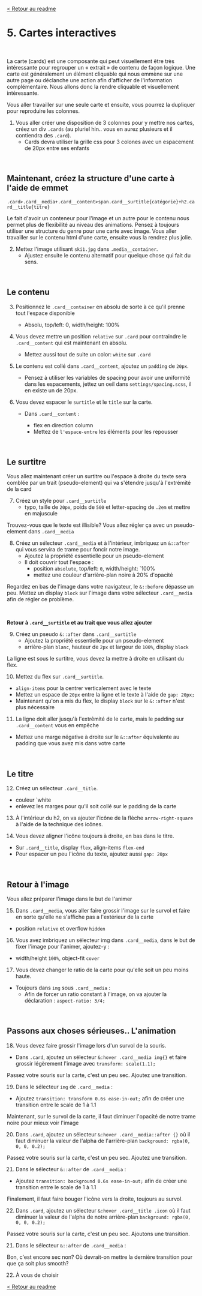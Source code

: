 [< Retour au readme](../readme.md)

# 5. Cartes interactives

<br>

La carte (cards) est une composante qui peut visuellement être très intéressante pour regrouper un « extrait » de contenu de façon logique. Une carte est généralement un élément cliquable qui nous emmène sur une autre page ou déclanche une action afin d'afficher de l'information complémentaire. Nous allons donc la rendre cliquable et visuellement intéressante.

Vous aller travailler sur une seule carte et ensuite, vous pourrez la dupliquer pour reproduire les colonnes.

1. Vous aller créer une disposition de 3 colonnes pour y mettre nos cartes, créez un div `.cards` (au pluriel hin.. vous en aurez plusieurs et il contiendra des `.card`).
   - Cards devra utiliser la grille css pour 3 colones avec un espacement de 20px entre ses enfants

<br>

## **Maintenant, créez la structure d'une carte à l'aide de emmet**

`.card>.card__media+.card__content>span.card__surtitle{catégorie}+h2.card__title{titre}`

Le fait d'avoir un conteneur pour l'image et un autre pour le contenu nous permet plus de flexibilité au niveau des animations. Pensez à toujours utiliser une structure du genre pour une carte avec image.
Vous aller travailler sur le contenu html d'une carte, ensuite vous la rendrez plus jolie.

2. Mettez l'image utilisant `ski1.jpg` dans `.media__container`.
   - Ajustez ensuite le contenu alternatif pour quelque chose qui fait du sens.

<br>

## **Le contenu**

3. Positionnez le `.card__container` en absolu de sorte à ce qu'il prenne tout l'espace disponible

   - Absolu, top/left: 0, width/height: 100%

4. Vous devez mettre un position `relative` sur `.card` pour contraindre le `.card__content` qui est maintenant en absolu.

   - Mettez aussi tout de suite un color: `white` sur `.card`

5. Le contenu est collé dans `.card__content`, ajoutez un `padding` de `20px`.

   - Pensez à utiliser les variables de spacing pour avoir une uniformité dans les espacements, jettez un oeil dans `settings/spacing.scss`, il en existe un de 20px.

6. Vosu devez espacer le `surtitle` et le `title` sur la carte.

   - Dans `.card__content` :

     - flex en direction column
     - Mettez de `l'espace-entre` les éléments pour les repousser

<br>

## **Le surtitre**

Vous allez maintenant créer un surtitre ou l'espace à droite du texte sera comblée par un trait (pseudo-element) qui va s'étendre jusqu'à l'extrémité de la card

7. Créez un style pour `.card__surtitle`
   - typo, taille de `20px`, poids de `500` et letter-spacing de `.2em` et mettre en majuscule

Trouvez-vous que le texte est illisible? Vous allez régler ça avec un pseudo-element dans `.card__media`

8. Créez un sélecteur `.card__media` et à l'intérieur, imbriquez un `&::after` qui vous servira de trame pour foncir notre image.
   - Ajoutez la propriété essentielle pour un pseudo-element
   - Il doit couvrir tout l'espace :
     - position `absolute`, top/left: `0`, width/height: `100%
     - mettez une couleur d'arrière-plan noire à 20% d'opacité

Regardez en bas de l'image dans votre navigateur, le `&::before` dépasse un peu. Mettez un display `block` sur l'image dans votre sélecteur `.card__media` afin de régler ce problème.

<br>

**Retour à `.card__surtitle` et au trait que vous allez ajouter**

9. Créez un pseudo `&::after` dans `.card__surtitle`
   - Ajoutez la propriété essentielle pour un pseudo-element
   - arrière-plan `blanc`, hauteur de `2px` et largeur de `100%`, display `block`

La ligne est sous le surtitre, vous devez la mettre à droite en utilisant du flex.

10. Mettez du flex sur `.card__surtitle`.

- `align-items` pour la centrer verticalement avec le texte
- Mettez un espace de `20px` entre la ligne et le texte à l'aide de `gap: 20px;`
- Maintenant qu'on a mis du flex, le display `block` sur le `&::after` n'est plus nécessaire

11. La ligne doit aller jusqu'à l'extrêmité de le carte, mais le padding sur `.card__content` vous en empêche

- Mettez une marge négative à droite sur le `&::after` équivalente au padding que vous avez mis dans votre carte

<br>

## **Le titre**

12. Créez un sélecteur `.card__title`.

- couleur `white
- enlevez les marges pour qu'il soit collé sur le padding de la carte

13. À l'intérieur du h2, on va ajouter l'icône de la flèche `arrow-right-square` à l'aide de la technique des icônes.

14. Vous devez aligner l'icône toujours à droite, en bas dans le titre.

- Sur `.card__title`, display `flex`, align-items `flex-end`
- Pour espacer un peu l'icône du texte, ajoutez aussi `gap: 20px`

<br>

## **Retour à l'image**

Vous allez préparer l'image dans le but de l'animer

15. Dans `.card__media`, vous aller faire grossir l'image sur le survol et faire en sorte qu'elle ne s'affiche pas a l'extérieur de la carte

- position `relative` et overflow `hidden`

16. Vous avez imbriquez un sélecteur img dans `.card__media`, dans le but de fixer l'image pour l'animer, ajoutez-y :

- width/height `100%`, object-fit `cover`

17. Vous devez changer le ratio de la carte pour qu'elle soit un peu moins haute.

- Toujours dans `img` sous `.card__media` :
  - Afin de forcer un ratio constant à l'image, on va ajouter la déclaration : `aspect-ratio: 3/4;`

<br>

## **Passons aux choses sérieuses.. L'animation**

18. Vous devez faire grossir l'image lors d'un survol de la souris.

- Dans `.card`, ajoutez un sélecteur `&:hover .card__media img{}` et faire grossir légèrement l'image avec `transform: scale(1.1);`

Passez votre souris sur la carte, c'est un peu sec. Ajoutez une transition.

19. Dans le sélecteur `img` de `.card__media` :

- Ajoutez `transition: transform 0.6s ease-in-out;` afin de créer une transition entre le scale de 1 à 1.1

Maintenant, sur le survol de la carte, il faut diminuer l'opacité de notre trame noire pour mieux voir l'image

20. Dans `.card`, ajoutez un sélecteur `&:hover .card__media::after {}` où il faut diminuer la valeur de l'alpha de l'arrière-plan `background: rgba(0, 0, 0, 0.2);`

Passez votre souris sur la carte, c'est un peu sec. Ajoutez une transition.

21. Dans le sélecteur `&::after` de `.card__media` :

- Ajoutez `transition: background 0.6s ease-in-out;` afin de créer une transition entre le scale de 1 à 1.1

Finalement, il faut faire bouger l'icône vers la droite, toujours au survol.

22. Dans `.card`, ajoutez un sélecteur `&:hover .card__title .icon` où il faut diminuer la valeur de l'alpha de notre arrière-plan `background: rgba(0, 0, 0, 0.2);`

Passez votre souris sur la carte, c'est un peu sec. Ajoutons une transition.

21. Dans le sélecteur `&::after` de `.card__media` :

Bon, c'est encore sec non? Où devrait-on mettre la dernière transition pour que ça soit plus smooth?

22. À vous de choisir

[< Retour au readme](../readme.md)
